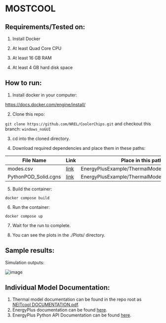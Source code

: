 

  

  

# MOSTCOOL

  

## Requirements/Tested on:

  

1. Install Docker 
  

2. At least Quad Core CPU

  

3. At least 16 GB RAM

  

4. At least 4 GB hard disk space

  

  

## How to run:

  

  

1. Install docker in your computer:

  

https://docs.docker.com/engine/install/

  

  

2. Clone this repo:

  

`git clone https://github.com/NREL/CoolerChips.git` and checkout this branch: `windows_noGUI`

  

  

3. cd into the cloned directory.

  

4. Download required dependencies and place them in these paths:

  

  
  


| File Name            | Link                                                                                          | Place in this path in local directory                          |
|----------------------|-----------------------------------------------------------------------------------------------|----------------------------------------------------------------|
| modes.csv            | [link](https://drive.google.com/file/d/19Ed_tRQhcz2zkdxL1GT-yD_eb6NXPUdn/view?usp=drive_link)    | EnergyPlusExample/ThermalModel_datacenter/modes.csv            |
| PythonPOD_Solid.cgns | [link](https://drive.google.com/file/d/19H1HXCjzYx6ymz6PY_3xEAhDZdyza7D0/view?usp=sharing) | EnergyPlusExample/ThermalModel_datacenter/PythonPOD_Solid.cgns |

  

  

5. Build the container:

  

`docker compose build`

  
  
 

6. Run the container:

  

`docker compose up`

  

  

7. Wait for the run to complete.

  

 
8. You can see the plots in the ./Plots/ directory.
  

## Sample results:

  

  

Simulation outputs:

  

![image](https://github.com/NREL/CoolerChips/assets/45446967/9dc5e93b-0303-4de4-87fd-588b7e70efc9)

  


## Individual Model Documentation:

1. Thermal model documentation can be found in the repo root as [NEITcool DOCUMENTATION.pdf](https://github.com/NREL/CoolerChips/blob/gui/NEITcool%20DOCUMENTATION.pdf).
2. EnergyPlus documentation can be found [here](https://energyplus.net/documentation). 
3. EnergyPlus Python API Documentation can be found [here](https://energyplus.readthedocs.io/en/latest/api.html). 
